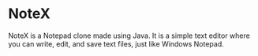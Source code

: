 # NoteX
NoteX is a Notepad clone made using Java. It is a simple text editor where you can write, edit, and save text files, just like Windows Notepad.
